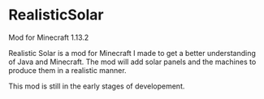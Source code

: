 # RealisticSolar
Mod for Minecraft 1.13.2

Realistic Solar is a mod for Minecraft I made to get a better understanding of Java and Minecraft. The mod will add solar panels and the machines to produce them in a realistic manner.

This mod is still in the early stages of developement.